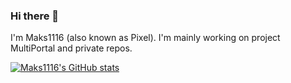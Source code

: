 ### Hi there 👋
I'm Maks1116 (also known as Pixel). I'm mainly working on project MultiPortal and private repos.

[![Maks1116's GitHub stats](https://github-readme-stats.vercel.app/api?username=Maks1116)](https://github.com/anuraghazra/github-readme-stats)
<!--
**Maks1116/Maks1116** is a ✨ _special_ ✨ repository because its `README.md` (this file) appears on your GitHub profile.

Here are some ideas to get you started:

- 🔭 I’m currently working on ...
- 🌱 I’m currently learning ...
- 👯 I’m looking to collaborate on ...
- 🤔 I’m looking for help with ...
- 💬 Ask me about ...
- 📫 How to reach me: ...
- 😄 Pronouns: ...
- ⚡ Fun fact: ...
-->
